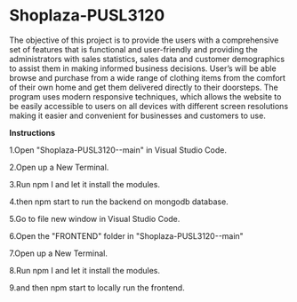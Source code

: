 # Shoplaza-PUSL3120
The objective of this project is to provide the 
users with a comprehensive set of features that is 
functional and user-friendly and providing the administrators 
with sales statistics, sales data and customer demographics to assist 
them in making informed business decisions. User’s will be able browse
and purchase from a wide range of clothing items from the comfort of their 
own home and get them delivered directly to their doorsteps. The program uses 
modern responsive techniques, which allows the website to be easily accessible to 
users on all devices with different screen resolutions making it easier and convenient for 
businesses and customers to use.

**Instructions** 

1.Open  "Shoplaza-PUSL3120--main" in Visual Studio Code.

2.Open up a New Terminal.

3.Run npm I and let it install the modules.

4.then npm start to run the backend on mongodb database. 

5.Go to file new window in Visual Studio Code.

6.Open the "FRONTEND" folder in "Shoplaza-PUSL3120--main"

7.Open up a New Terminal.

8.Run npm I and let it install the modules.

9.and then npm start to locally run the frontend. 
